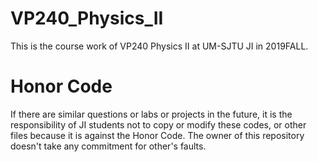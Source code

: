 # VP240_Physics_II
This is the course work of VP240 Physics II at UM-SJTU JI in 2019FALL.
# Honor Code
If there are similar questions or labs or projects in the future, it is the responsibility of JI students not to copy or modify these codes, or other files because it is against the Honor Code. The owner of this repository doesn't take any commitment for other's faults.
